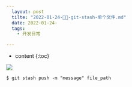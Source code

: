 ```yaml
---
  layout: post
  tilte: "2022-01-24-🎨🎨-git-stash-单个文件.md"
  date: 2022-01-24-
  tags: 
    - 开发日常

---
```



* content
{:toc}


![](https://upload-images.jianshu.io/upload_images/15312191-f01c769cc05d07ed.png?imageMogr2/auto-orient/strip%7CimageView2/2/w/1240)

`$ git stash push -m "message" file_path`


